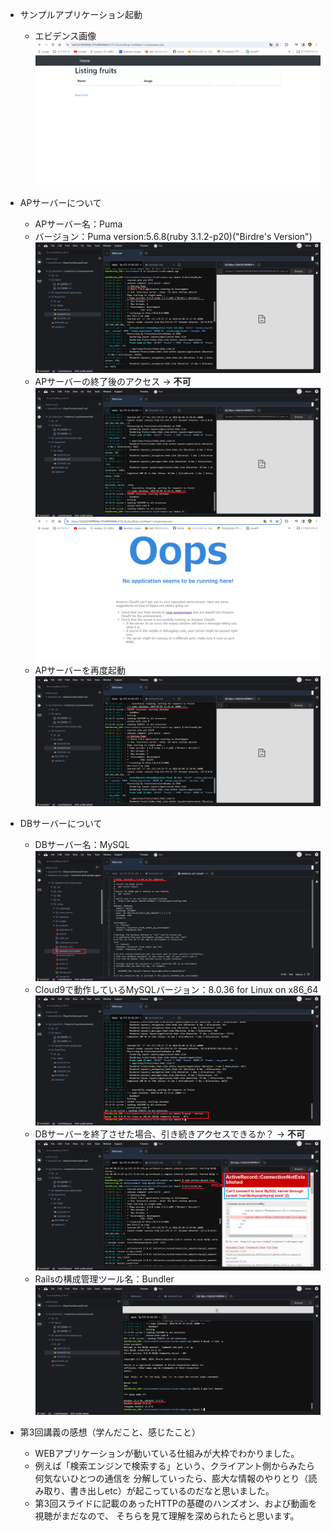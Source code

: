 - サンプルアプリケーション起動
    - エビデンス画像
    ![lecture03_deployment.png](image/lecture03-deployment.png)


- APサーバーについて
    - APサーバー名：Puma
    - バージョン：Puma version:5.6.8(ruby 3.1.2-p20)("Birdre's Version")
    ![lecture03_1.1.png](image/lecture03-1.1.png)
    - APサーバーの終了後のアクセス → **不可**
    ![lecture03_1.2.png](image/lecture03-1.2.png)
    ![lecture03-1.3.png](image/lecture03-1.3.png)
    - APサーバーを再度起動
    ![lecture03_1.4.png](image/lecture03-1.4.png)

- DBサーバーについて
    - DBサーバー名：MySQL　
    ![lecture03_2.1.png](image/lecture03-2.1.png)
    - Cloud9で動作しているMySQLバージョン：8.0.36 for Linux on x86_64
    ![lecture03_2.2.png](image/lecture03-2.2.png)
    - DBサーバーを終了させた場合、引き続きアクセスできるか？ → **不可**
    ![lecture03_2.3.png](image/lecture03-2.3.png)
    - Railsの構成管理ツール名：Bundler
    ![lecture03_2.4.png](image/lecture03-2.4.png)


- 第3回講義の感想（学んだこと、感じたこと）
    - WEBアプリケーションが動いている仕組みが大枠でわかりました。
    - 例えば「検索エンジンで検索する」という、クライアント側からみたら何気ないひとつの通信を  分解していったら、膨大な情報のやりとり（読み取り、書き出しetc）が起こっているのだなと思いました。
    - 第3回スライドに記載のあったHTTPの基礎のハンズオン、および動画を視聴がまだなので、  そちらを見て理解を深められたらと思います。